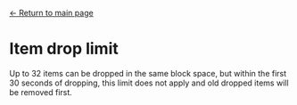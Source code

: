 [← Return to main page](../)
# Item drop limit

Up to 32 items can be dropped in the same block space, but within the first 30 seconds of dropping, this limit does not apply and old dropped items will be removed first.
